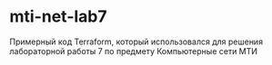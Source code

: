 # mti-net-lab7
Примерный код Terraform, который использовался для решения лабораторной работы 7 по предмету Компьютерные сети МТИ
